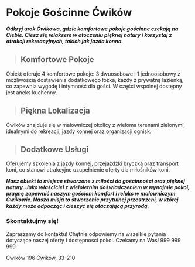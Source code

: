 # Pokoje Gościnne Ćwików



***Odkryj urok Ćwikowa, gdzie komfortowe pokoje gościnne czekają na Ciebie. 
Ciesz się relaksem w otoczeniu pięknej natury i korzystaj z atrakcji rekreacyjnych, 
takich jak jazda konna.***

> ## Komfortowe Pokoje
Obiekt oferuje 4 komfortowe pokoje: 3 dwuosobowe i 1 jednoosobowy z możliwością dostawienia dodatkowego łóżka, każdy z prywatną łazienką, co zapewnia wygodę
 i intymność dla gości. W części wspólnej dostępny jest aneks kuchenny.

> ## Piękna Lokalizacja
Ćwików znajduje się w malowniczej okolicy z wieloma terenami zielonymi, idealnymi do rekreacji, jazdy konnej oraz organizacji ognisk.

> ## Dodatkowe Usługi

Oferujemy szkolenia z jazdy konnej, przejażdżki bryczką oraz transport koni, co stanowi atrakcyjne uzupełnienie oferty dla miłośników koni.



***Nasz obiekt to miejsce stworzone z miłości do gościnności oraz pięknej natury. 
Jako właściciel z wieloletnim doświadczeniem w wynajmie pokoi, pragnę zapewnić naszym gościom komfort i relaks w malowniczym Ćwikowie. 
Nasza misja to stworzenie przytulnej przestrzeni, w której każdy może odpocząć i cieszyć się otaczającą przyrodą.***



   ### Skontaktujmy się!
Zapraszamy do kontaktu! Chętnie odpowiemy na wszelkie pytania dotyczące naszej oferty i dostępności pokoi. Czekamy na Was!
999 999 999




Ćwików 196
Ćwików, 33-210
